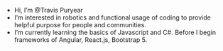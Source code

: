 - Hi, I’m @Travis Puryear
- I’m interested in robotics and functional usage of coding to provide helpful purpose for people and communities. 
- I’m currently learning the basics of Javascript and C#. Before I begin frameworks of Angular, React.js, Bootstrap 5. 


<!---
Erebus009/Erebus009 is a ✨ special ✨ repository because its `README.md` (this file) appears on your GitHub profile.
You can click the Preview link to take a look at your changes.
--->
